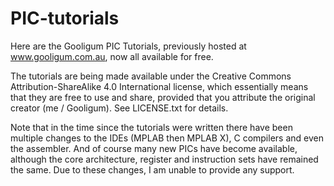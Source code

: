# PIC-tutorials

Here are the Gooligum PIC Tutorials, previously hosted at www.gooligum.com.au, now all available for free.

The tutorials are being made available under the Creative Commons Attribution-ShareAlike 4.0 International license, which essentially means that they are free to use and share, provided that you attribute the original creator (me / Gooligum).  See LICENSE.txt for details.

Note that in the time since the tutorials were written there have been multiple changes to the IDEs (MPLAB then MPLAB X), C compilers and even the assembler.  And of course many new PICs have become available, although the core architecture, register and instruction sets have remained the same.
Due to these changes, I am unable to provide any support.
